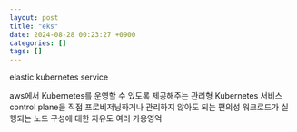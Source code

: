 ```yaml
---
layout: post
title: "eks"
date: 2024-08-28 00:23:27 +0900
categories: []
tags: []
---
```


elastic kubernetes service

aws에서 Kubernetes를 운영할 수 있도록 제공해주는 관리형 Kubernetes 서비스
control plane을 직접 프로비저닝하거나 관리하지 않아도 되는 편의성
워크로드가 실행되는 노드 구성에 대한 자유도
여러 가용영억
